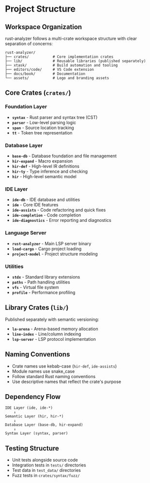 # Project Structure

## Workspace Organization

rust-analyzer follows a multi-crate workspace structure with clear separation of concerns:

```
rust-analyzer/
├── crates/           # Core implementation crates
├── lib/              # Reusable libraries (published separately)
├── xtask/            # Build automation and tooling
├── editors/code/     # VS Code extension
├── docs/book/        # Documentation
└── assets/           # Logo and branding assets
```

## Core Crates (`crates/`)

### Foundation Layer
- **`syntax`** - Rust parser and syntax tree (CST)
- **`parser`** - Low-level parsing logic
- **`span`** - Source location tracking
- **`tt`** - Token tree representation

### Database Layer  
- **`base-db`** - Database foundation and file management
- **`hir-expand`** - Macro expansion
- **`hir-def`** - High-level IR definitions
- **`hir-ty`** - Type inference and checking
- **`hir`** - High-level semantic model

### IDE Layer
- **`ide-db`** - IDE database and utilities
- **`ide`** - Core IDE features
- **`ide-assists`** - Code refactoring and quick fixes
- **`ide-completion`** - Code completion
- **`ide-diagnostics`** - Error reporting and diagnostics

### Language Server
- **`rust-analyzer`** - Main LSP server binary
- **`load-cargo`** - Cargo project loading
- **`project-model`** - Project structure modeling

### Utilities
- **`stdx`** - Standard library extensions
- **`paths`** - Path handling utilities
- **`vfs`** - Virtual file system
- **`profile`** - Performance profiling

## Library Crates (`lib/`)

Published separately with semantic versioning:
- **`la-arena`** - Arena-based memory allocation
- **`line-index`** - Line/column indexing
- **`lsp-server`** - LSP protocol implementation

## Naming Conventions

- Crate names use kebab-case (`hir-def`, `ide-assists`)
- Module names use snake_case
- Follow standard Rust naming conventions
- Use descriptive names that reflect the crate's purpose

## Dependency Flow

```
IDE Layer (ide, ide-*)
    ↓
Semantic Layer (hir, hir-*)  
    ↓
Database Layer (base-db, hir-expand)
    ↓
Syntax Layer (syntax, parser)
```

## Testing Structure

- Unit tests alongside source code
- Integration tests in `tests/` directories
- Test data in `test_data/` directories
- Fuzz tests in `crates/syntax/fuzz/`